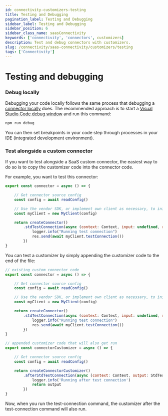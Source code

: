 ```yaml
---
id: connectivity-customizers-testing
title: Testing and Debugging
pagination_label: Testing and Debugging
sidebar_label: Testing and Debugging
sidebar_position: 6
sidebar_class_name: saasConnectivity
keywords: ['connectivity', 'connectors', customizers]
description: Test and debug connectors with customizers.
slug: /connectivity/saas-connectivity/customizers/testing
tags: ['Connectivity']
---
```


# Testing and debugging

### Debug locally

Debugging your code locally follows the same process that debugging a [connector locally](../in-depth/debugging) does. The recommended approach is to start a [Visual Studio Code debug window](https://code.visualstudio.com/docs/editor/debugging) and run this command:

```bash
npm run debug
```

You can then set breakpoints in your code step through processes in your IDE (integrated development environment).

### Test alongside a custom connector

If you want to test alongside a SaaS custom connector, the easiest way to do so is to copy the customizer code into the connector code.

For example, you want to test this connector:

```javascript
export const connector = async () => {

    // Get connector source config
    const config = await readConfig()

    // Use the vendor SDK, or implement own client as necessary, to initialize a client
    const myClient = new MyClient(config)

    return createConnector()
        .stdTestConnection(async (context: Context, input: undefined, res: Response<StdTestConnectionOutput>) => {
            logger.info("Running test connection")
            res.send(await myClient.testConnection())
        })
}
```

You can test a customizer by simply appending the customizer code to the end of the file:

```javascript
// existing custom connector code
export const connector = async () => {

    // Get connector source config
    const config = await readConfig()

    // Use the vendor SDK, or implement own client as necessary, to initialize a client
    const myClient = new MyClient(config)

    return createConnector()
        .stdTestConnection(async (context: Context, input: undefined, res: Response<StdTestConnectionOutput>) => {
            logger.info("Running test connection")
            res.send(await myClient.testConnection())
        })
}

// appended customizer code that will also get run
export const connectorCustomizer = async () => {

    // Get connector source config
    const config = await readConfig()

    return createConnectorCustomizer()
        .afterStdTestConnection(async (context: Context, output: StdTestConnectionOutput) => {
            logger.info('Running after test connection')
            return output
        })
}

```

Now, when you run the test-connection command, the customizer after the test-connection command will also run.
